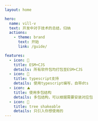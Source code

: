 ```yaml
---
layout: home

hero:
  name: vill-v
  text: 开发中对于技术的总结，归纳
  actions:
    - theme: brand
      text: 开始
      link: /guide/

features:
  - icon: 🔧
    title: ESM+CJS
    details: 所有软件包均打包至ESM+CJS
  - icon: 💪
    title: typescript支持
    details: 使用typescript编写，自带dts
  - icon: ⛰️
    title: 使用多包结构
    details: 多包结构，可以根据需要安装对应包
  - icon: 🦉
    title: tree shakeable
    details: 只引入你想使用的
---
```

